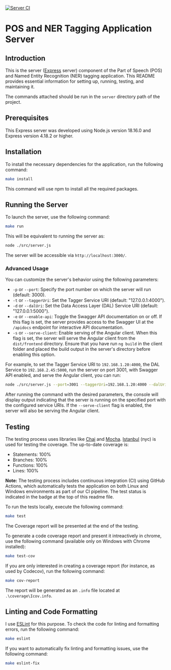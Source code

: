 
[![Server CI](https://github.com/mhornstein/DK-NLP/actions/workflows/server-CI.yml/badge.svg)](https://github.com/mhornstein/DK-NLP/actions/workflows/server-CI.yml)

# POS and NER Tagging Application Server

## Introduction

This is the server ([Express](https://expressjs.com/) server) component of the Part of Speech (POS) and Named Entity Recognition (NER) tagging application. This README provides essential information for setting up, running, testing, and maintaining it.

The commands attached should be run in the `server` directory path of the project.

## Prerequisites

This Express server was developed using Node.js version 18.16.0 and Express version 4.18.2 or higher.

## Installation

To install the necessary dependencies for the application, run the following command:

```bash
make install
```

This command will use npm to install all the required packages.

## Running the Server

To launch the server, use the following command:

```bash
make run
```

This will be equivalent to running the server as:

```bash
node ./src/server.js
```

The server will be accessible via `http://localhost:3000/`.
	 

### Advanced Usage

You can customize the server's behavior using the following parameters:

- `-p` or `--port`: Specify the port number on which the server will run (default: 3000).
- `-t` or `--taggerUri`: Set the Tagger Service URI (default: "127.0.0.1:4000").
- `-d` or `--dalUri`: Set the Data Access Layer (DAL) Service URI (default: "127.0.0.1:5000").
- `-e` or `--enable-api`: Toggle the Swagger API documentation on or off. If this flag is set, the server provides access to the Swagger UI at the `/apidocs` endpoint for interactive API documentation.
- `-s` or `--serve-client`: Enable serving of the Angular client. When this flag is set, the server will serve the Angular client from the `dist/frontend` directory. Ensure that you have run `ng build` in the client folder and placed the build output in the server's directory before enabling this option.

For example, to set the Tagger Service URI to `192.168.1.20:4000`, the DAL Service to `192.168.2.45:5000`, run the server on port 3001, with Swagger API enabled, and serve the Angular client, you can run:

```bash
node ./src/server.js --port=3001 --taggerUri=192.168.1.20:4000 --dalUri=192.168.2.45:5000 --enable-api --serve-client
```

After running the command with the desired parameters, the console will display output indicating that the server is running on the specified port with the configured service URIs. If the `--serve-client` flag is enabled, the server will also be serving the Angular client.


## Testing

The testing process uses libraries like [Chai](https://www.chaijs.com/) and [Mocha](https://mochajs.org/). [Istanbul](https://www.npmjs.com/package/istanbul) (nyc) is used for testing the coverage.
The up-to-date coverage is:

- Statements: 100%
- Branches: 100%
- Functions: 100%
- Lines: 100%

**Note:** The testing process includes continuous integration (CI) using GitHub Actions, which automatically tests the application on both Linux and Windows environments as part of our CI pipeline. The test status is indicated in the badge at the top of this readme file.

To run the tests locally, execute the following command:

```bash
make test
```

The Coverage report will be presented at the end of the testing.

To generate a code coverage report and present it intreactively in chrome, use the following command (available only on Windows with Chrome installed):

```bash
make test-cov
```

If you are only interested in creating a coverage report (for instance, as used by Codecov), run the following command:

```bash
make cov-report
```

The report will be generated as an `.info` file located at `.\coverage\Icov.info`.


## Linting and Code Formatting

I use [ESLint](https://eslint.org/) for this purpose. To check the code for linting and formatting errors, run the following command:

```bash
make eslint
```

If you want to automatically fix linting and formatting issues, use the following command:

```bash
make eslint-fix
```
